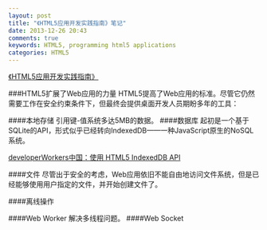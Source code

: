 ```yaml
---
layout: post
title: "《HTML5应用开发实践指南》笔记"
date: 2013-12-26 20:43
comments: true
keywords: HTML5, programming html5 applications
categories: HTML5
---
```

<a href="http://book.douban.com/subject/23058345/" class="douban_book" name="23058345" target="_blank" title="HTML5应用开发实践指南">《HTML5应用开发实践指南》</a>

###HTML5扩展了Web应用的力量
HTML5提高了Web应用的标准。尽管它仍然需要工作在安全约束条件下，但最终会提供桌面开发人员期盼多年的工具：

####本地存储
引用键-值系统多达5MB的数据。
####数据库
起初是一个基于SQLite的API，形式似乎已经转向IndexedDB——一种JavaScript原生的NoSQL系统。

<a href="http://www.ibm.com/developerworks/cn/web/wa-indexeddb/">developerWorkers中国：使用 HTML5 IndexedDB API</a>

####文件
尽管出于安全的考虑，Web应用依旧不能自由地访问文件系统，但是已经能够使用用户指定的文件，并开始创建文件了。

####离线操作

####Web Worker
解决多线程问题。
####Web Socket